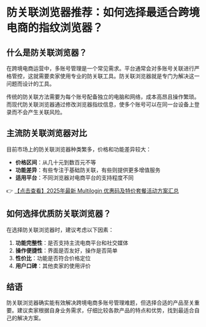 # 防关联浏览器推荐：如何选择最适合跨境电商的指纹浏览器？

## 什么是防关联浏览器？

在跨境电商运营中，多账号管理是一个常见需求。平台通常会对多账号关联进行严格管控，这就需要卖家使用专业的防关联工具。防关联浏览器就是专门为解决这一问题而设计的工具。

传统的防关联方法需要为每个账号配备独立的电脑和网络，成本高昂且操作繁琐。而现代防关联浏览器通过修改浏览器指纹信息，使多个账号可以在同一台设备上登录而不会产生关联风险。

## 主流防关联浏览器对比

目前市场上的防关联浏览器种类繁多，价格和功能差异较大：

- **价格区间**：从几十元到数百元不等
- **功能差异**：有些专注于基础防关联，有些则提供更多增值服务
- **适用平台**：不同浏览器对电商平台的支持程度不同

👉 [【点击查看】2025年最新 Multilogin 优惠码及特价套餐活动方案汇总](https://bit.ly/multIlogin)

## 如何选择优质防关联浏览器？

在选择防关联浏览器时，建议考虑以下因素：

1. **功能完整性**：是否支持主流电商平台和社交媒体
2. **操作便捷性**：界面是否友好，操作是否简单
3. **性价比**：功能是否符合价格定位
4. **用户口碑**：其他卖家的使用评价

## 结语

防关联浏览器确实能有效解决跨境电商多账号管理难题，但选择合适的产品至关重要。建议卖家根据自身业务需求，仔细比较各款产品的特点和优势，找到最适合自己的解决方案。